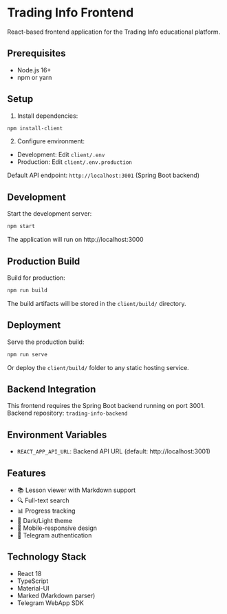 # Trading Info Frontend

React-based frontend application for the Trading Info educational platform.

## Prerequisites

- Node.js 16+
- npm or yarn

## Setup

1. Install dependencies:
```bash
npm install-client
```

2. Configure environment:
- Development: Edit `client/.env`
- Production: Edit `client/.env.production`

Default API endpoint: `http://localhost:3001` (Spring Boot backend)

## Development

Start the development server:
```bash
npm start
```

The application will run on http://localhost:3000

## Production Build

Build for production:
```bash
npm run build
```

The build artifacts will be stored in the `client/build/` directory.

## Deployment

Serve the production build:
```bash
npm run serve
```

Or deploy the `client/build/` folder to any static hosting service.

## Backend Integration

This frontend requires the Spring Boot backend running on port 3001.
Backend repository: `trading-info-backend`

## Environment Variables

- `REACT_APP_API_URL`: Backend API URL (default: http://localhost:3001)

## Features

- 📚 Lesson viewer with Markdown support
- 🔍 Full-text search
- 📊 Progress tracking
- 🎨 Dark/Light theme
- 📱 Mobile-responsive design
- 🔐 Telegram authentication

## Technology Stack

- React 18
- TypeScript
- Material-UI
- Marked (Markdown parser)
- Telegram WebApp SDK